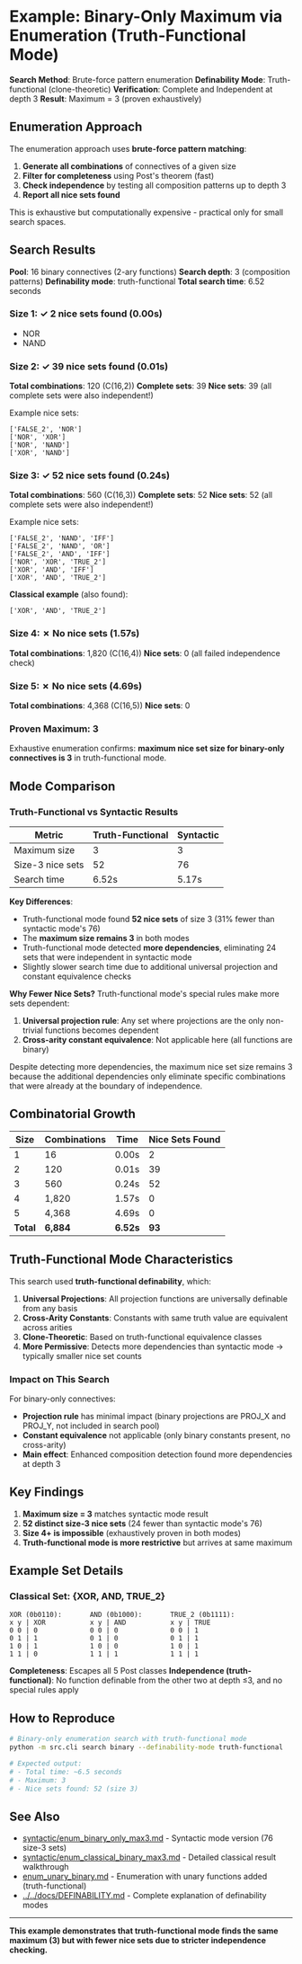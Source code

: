 # Example: Binary-Only Maximum via Enumeration (Truth-Functional Mode)

**Search Method**: Brute-force pattern enumeration
**Definability Mode**: Truth-functional (clone-theoretic)
**Verification**: Complete and Independent at depth 3
**Result**: Maximum = 3 (proven exhaustively)

## Enumeration Approach

The enumeration approach uses **brute-force pattern matching**:

1. **Generate all combinations** of connectives of a given size
2. **Filter for completeness** using Post's theorem (fast)
3. **Check independence** by testing all composition patterns up to depth 3
4. **Report all nice sets found**

This is exhaustive but computationally expensive - practical only for small search spaces.

## Search Results

**Pool**: 16 binary connectives (2-ary functions)
**Search depth**: 3 (composition patterns)
**Definability mode**: truth-functional
**Total search time**: 6.52 seconds

### Size 1: ✓ 2 nice sets found (0.00s)
- NOR
- NAND

### Size 2: ✓ 39 nice sets found (0.01s)

**Total combinations**: 120 (C(16,2))
**Complete sets**: 39
**Nice sets**: 39 (all complete sets were also independent!)

Example nice sets:
```
['FALSE_2', 'NOR']
['NOR', 'XOR']
['NOR', 'NAND']
['XOR', 'NAND']
```

### Size 3: ✓ 52 nice sets found (0.24s)

**Total combinations**: 560 (C(16,3))
**Complete sets**: 52
**Nice sets**: 52 (all complete sets were also independent!)

Example nice sets:
```
['FALSE_2', 'NAND', 'IFF']
['FALSE_2', 'NAND', 'OR']
['FALSE_2', 'AND', 'IFF']
['NOR', 'XOR', 'TRUE_2']
['XOR', 'AND', 'IFF']
['XOR', 'AND', 'TRUE_2']
```

**Classical example** (also found):
```
['XOR', 'AND', 'TRUE_2']
```

### Size 4: ✗ No nice sets (1.57s)

**Total combinations**: 1,820 (C(16,4))
**Nice sets**: 0 (all failed independence check)

### Size 5: ✗ No nice sets (4.69s)

**Total combinations**: 4,368 (C(16,5))
**Nice sets**: 0

### Proven Maximum: 3

Exhaustive enumeration confirms: **maximum nice set size for binary-only connectives is 3** in truth-functional mode.

## Mode Comparison

### Truth-Functional vs Syntactic Results

| Metric | Truth-Functional | Syntactic |
|--------|------------------|-----------|
| Maximum size | 3 | 3 |
| Size-3 nice sets | 52 | 76 |
| Search time | 6.52s | 5.17s |

**Key Differences**:
- Truth-functional mode found **52 nice sets** of size 3 (31% fewer than syntactic mode's 76)
- The **maximum size remains 3** in both modes
- Truth-functional mode detected **more dependencies**, eliminating 24 sets that were independent in syntactic mode
- Slightly slower search time due to additional universal projection and constant equivalence checks

**Why Fewer Nice Sets?**
Truth-functional mode's special rules make more sets dependent:
1. **Universal projection rule**: Any set where projections are the only non-trivial functions becomes dependent
2. **Cross-arity constant equivalence**: Not applicable here (all functions are binary)

Despite detecting more dependencies, the maximum nice set size remains 3 because the additional dependencies only eliminate specific combinations that were already at the boundary of independence.

## Combinatorial Growth

| Size | Combinations | Time | Nice Sets Found |
|------|--------------|------|-----------------|
| 1 | 16 | 0.00s | 2 |
| 2 | 120 | 0.01s | 39 |
| 3 | 560 | 0.24s | 52 |
| 4 | 1,820 | 1.57s | 0 |
| 5 | 4,368 | 4.69s | 0 |
| **Total** | **6,884** | **6.52s** | **93** |

## Truth-Functional Mode Characteristics

This search used **truth-functional definability**, which:

1. **Universal Projections**: All projection functions are universally definable from any basis
2. **Cross-Arity Constants**: Constants with same truth value are equivalent across arities
3. **Clone-Theoretic**: Based on truth-functional equivalence classes
4. **More Permissive**: Detects more dependencies than syntactic mode → typically smaller nice set counts

### Impact on This Search

For binary-only connectives:
- **Projection rule** has minimal impact (binary projections are PROJ_X and PROJ_Y, not included in search pool)
- **Constant equivalence** not applicable (only binary constants present, no cross-arity)
- **Main effect**: Enhanced composition detection found more dependencies at depth 3

## Key Findings

1. **Maximum size = 3** matches syntactic mode result
2. **52 distinct size-3 nice sets** (24 fewer than syntactic mode's 76)
3. **Size 4+ is impossible** (exhaustively proven in both modes)
4. **Truth-functional mode is more restrictive** but arrives at same maximum

## Example Set Details

### Classical Set: {XOR, AND, TRUE_2}

```
XOR (0b0110):       AND (0b1000):       TRUE_2 (0b1111):
x y | XOR           x y | AND           x y | TRUE
0 0 | 0             0 0 | 0             0 0 | 1
0 1 | 1             0 1 | 0             0 1 | 1
1 0 | 1             1 0 | 0             1 0 | 1
1 1 | 0             1 1 | 1             1 1 | 1
```

**Completeness**: Escapes all 5 Post classes
**Independence (truth-functional)**: No function definable from the other two at depth ≤3, and no special rules apply

## How to Reproduce

```bash
# Binary-only enumeration search with truth-functional mode
python -m src.cli search binary --definability-mode truth-functional

# Expected output:
# - Total time: ~6.5 seconds
# - Maximum: 3
# - Nice sets found: 52 (size 3)
```

## See Also

- [syntactic/enum_binary_only_max3.md](../syntactic/enum_binary_only_max3.md) - Syntactic mode version (76 size-3 sets)
- [syntactic/enum_classical_binary_max3.md](../syntactic/enum_classical_binary_max3.md) - Detailed classical result walkthrough
- [enum_unary_binary.md](enum_unary_binary.md) - Enumeration with unary functions added (truth-functional)
- [../../docs/DEFINABILITY.md](../../docs/DEFINABILITY.md) - Complete explanation of definability modes

---

**This example demonstrates that truth-functional mode finds the same maximum (3) but with fewer nice sets due to stricter independence checking.**
